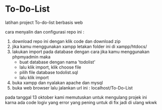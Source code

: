 # To-Do-List

latihan project To-do-list berbasis web

cara menyalin dan configurasi repo ini :

1. download repo ini dengan klik code dan download zip
2. jika kamu menggunakan xampp letakan folder ini di xampp/htdocs/
3. lakukan import pada database dengan cara
   jika kamu menggunakan phpmyadmin maka
   - buat database dengan nama 'todolist'
   - lalu klik import, klik choose file
   - pilih file database todolist.sql
   - lalu klik import
4. buka xampp dan nyalakan apache dan mysql
5. buka web browser lalu jalankan url ini : localhost/To-Do-List

pada tanggal 13 oktober kami memutuskan untuk mengulang projek ini karna ada code logiv yang error yang pening untuk di fix jadi di ulang wkwk
